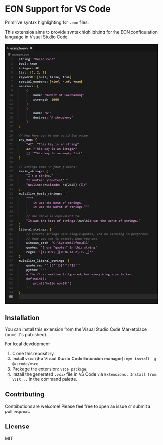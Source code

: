 # EON Support for VS Code

Primitive syntax highlighting for `.eon` files.

This extension aims to provide syntax highlighting for the [EON](https://github.com/eon-config/eon) configuration language in Visual Studio Code.


![EON Syntax Highlighting Screenshot](./assets/images/example_highlighting_v3.png) 


## Installation

You can install this extension from the Visual Studio Code Marketplace (once it's published).

For local development:

1.  Clone this repository.
2.  Install `vsce` (the Visual Studio Code Extension manager): `npm install -g @vscode/vsce`.
3.  Package the extension: `vsce package`.
4.  Install the generated `.vsix` file in VS Code via `Extensions: Install from VSIX...` in the command palette.

## Contributing

Contributions are welcome! Please feel free to open an issue or submit a pull request.

## License

MIT

